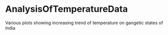 # AnalysisOfTemperatureData
Various plots showing increasing trend of temperature on gangetic states of India
